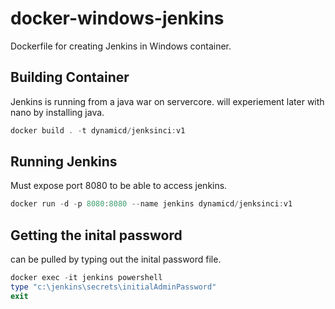 # docker-windows-jenkins

Dockerfile for creating Jenkins in Windows container.

## Building Container

Jenkins is running from a java war on servercore.  will experiement later with nano by installing java.

```powershell
docker build . -t dynamicd/jenksinci:v1
```

## Running Jenkins

Must expose port 8080 to be able to access jenkins.

```powershell
docker run -d -p 8080:8080 --name jenkins dynamicd/jenksinci:v1
```

## Getting the inital password

can be pulled by typing out the inital password file.

```powershell
docker exec -it jenkins powershell
type "c:\jenkins\secrets\initialAdminPassword"
exit
```